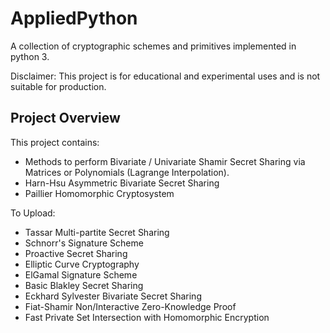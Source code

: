 # AppliedPython

A collection of cryptographic schemes and primitives implemented in python 3. 

Disclaimer: This project is for educational and experimental uses and is not suitable for production.

## Project Overview

This project contains:
- Methods to perform Bivariate / Univariate Shamir Secret Sharing via Matrices or Polynomials (Lagrange Interpolation).
- Harn-Hsu Asymmetric Bivariate Secret Sharing
- Paillier Homomorphic Cryptosystem 

To Upload:
- Tassar Multi-partite Secret Sharing
- Schnorr's Signature Scheme
- Proactive Secret Sharing
- Elliptic Curve Cryptography
- ElGamal Signature Scheme
- Basic Blakley Secret Sharing
- Eckhard Sylvester Bivariate Secret Sharing
- Fiat-Shamir Non/Interactive Zero-Knowledge Proof
- Fast Private Set Intersection with Homomorphic Encryption
